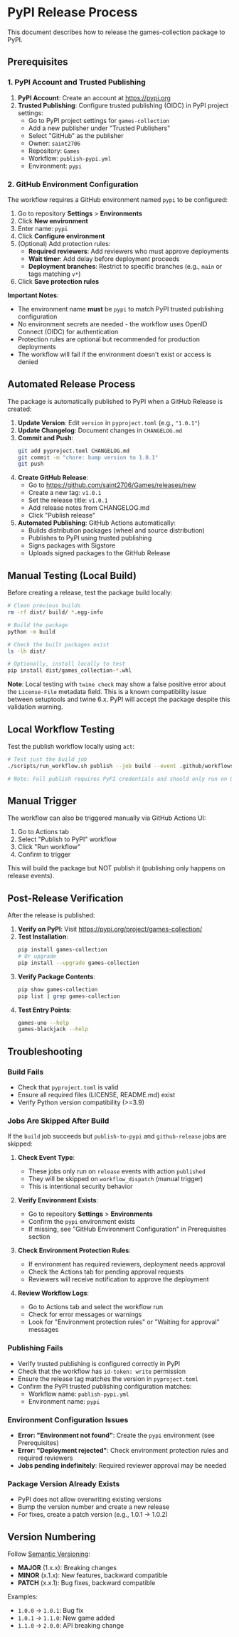 # PyPI Release Process

This document describes how to release the games-collection package to PyPI.

## Prerequisites

### 1. PyPI Account and Trusted Publishing

1. **PyPI Account**: Create an account at https://pypi.org
1. **Trusted Publishing**: Configure trusted publishing (OIDC) in PyPI project settings:
   - Go to PyPI project settings for `games-collection`
   - Add a new publisher under "Trusted Publishers"
   - Select "GitHub" as the publisher
   - Owner: `saint2706`
   - Repository: `Games`
   - Workflow: `publish-pypi.yml`
   - Environment: `pypi`

### 2. GitHub Environment Configuration

The workflow requires a GitHub environment named `pypi` to be configured:

1. Go to repository **Settings** > **Environments**
1. Click **New environment**
1. Enter name: `pypi`
1. Click **Configure environment**
1. (Optional) Add protection rules:
   - **Required reviewers**: Add reviewers who must approve deployments
   - **Wait timer**: Add delay before deployment proceeds
   - **Deployment branches**: Restrict to specific branches (e.g., `main` or tags matching `v*`)
1. Click **Save protection rules**

**Important Notes**:

- The environment name **must** be `pypi` to match PyPI trusted publishing configuration
- No environment secrets are needed - the workflow uses OpenID Connect (OIDC) for authentication
- Protection rules are optional but recommended for production deployments
- The workflow will fail if the environment doesn't exist or access is denied

## Automated Release Process

The package is automatically published to PyPI when a GitHub Release is created:

1. **Update Version**: Edit `version` in `pyproject.toml` (e.g., `"1.0.1"`)
1. **Update Changelog**: Document changes in `CHANGELOG.md`
1. **Commit and Push**:
   ```bash
   git add pyproject.toml CHANGELOG.md
   git commit -m "chore: bump version to 1.0.1"
   git push
   ```
1. **Create GitHub Release**:
   - Go to https://github.com/saint2706/Games/releases/new
   - Create a new tag: `v1.0.1`
   - Set the release title: `v1.0.1`
   - Add release notes from CHANGELOG.md
   - Click "Publish release"
1. **Automated Publishing**: GitHub Actions automatically:
   - Builds distribution packages (wheel and source distribution)
   - Publishes to PyPI using trusted publishing
   - Signs packages with Sigstore
   - Uploads signed packages to the GitHub Release

## Manual Testing (Local Build)

Before creating a release, test the package build locally:

```bash
# Clean previous builds
rm -rf dist/ build/ *.egg-info

# Build the package
python -m build

# Check the built packages exist
ls -lh dist/

# Optionally, install locally to test
pip install dist/games_collection-*.whl
```

**Note**: Local testing with `twine check` may show a false positive error about the `License-File` metadata field. This is a known compatibility issue between setuptools and twine 6.x. PyPI will accept the package despite this validation warning.

## Local Workflow Testing

Test the publish workflow locally using `act`:

```bash
# Test just the build job
./scripts/run_workflow.sh publish --job build --event .github/workflows/events/release.json --dry-run

# Note: Full publish requires PyPI credentials and should only run on GitHub Actions
```

## Manual Trigger

The workflow can also be triggered manually via GitHub Actions UI:

1. Go to Actions tab
1. Select "Publish to PyPI" workflow
1. Click "Run workflow"
1. Confirm to trigger

This will build the package but NOT publish it (publishing only happens on release events).

## Post-Release Verification

After the release is published:

1. **Verify on PyPI**: Visit https://pypi.org/project/games-collection/
1. **Test Installation**:
   ```bash
   pip install games-collection
   # Or upgrade
   pip install --upgrade games-collection
   ```
1. **Verify Package Contents**:
   ```bash
   pip show games-collection
   pip list | grep games-collection
   ```
1. **Test Entry Points**:
   ```bash
   games-uno --help
   games-blackjack --help
   ```

## Troubleshooting

### Build Fails

- Check that `pyproject.toml` is valid
- Ensure all required files (LICENSE, README.md) exist
- Verify Python version compatibility (>=3.9)

### Jobs Are Skipped After Build

If the `build` job succeeds but `publish-to-pypi` and `github-release` jobs are skipped:

1. **Check Event Type**:

   - These jobs only run on `release` events with action `published`
   - They will be skipped on `workflow_dispatch` (manual trigger)
   - This is intentional security behavior

1. **Verify Environment Exists**:

   - Go to repository **Settings** > **Environments**
   - Confirm the `pypi` environment exists
   - If missing, see "GitHub Environment Configuration" in Prerequisites section

1. **Check Environment Protection Rules**:

   - If environment has required reviewers, deployment needs approval
   - Check the Actions tab for pending approval requests
   - Reviewers will receive notification to approve the deployment

1. **Review Workflow Logs**:
   - Go to Actions tab and select the workflow run
   - Check for error messages or warnings
   - Look for "Environment protection rules" or "Waiting for approval" messages

### Publishing Fails

- Verify trusted publishing is configured correctly in PyPI
- Check that the workflow has `id-token: write` permission
- Ensure the release tag matches the version in `pyproject.toml`
- Confirm the PyPI trusted publishing configuration matches:
  - Workflow name: `publish-pypi.yml`
  - Environment name: `pypi`

### Environment Configuration Issues

- **Error: "Environment not found"**: Create the `pypi` environment (see Prerequisites)
- **Error: "Deployment rejected"**: Check environment protection rules and required reviewers
- **Jobs pending indefinitely**: Required reviewer approval may be needed

### Package Version Already Exists

- PyPI does not allow overwriting existing versions
- Bump the version number and create a new release
- For fixes, create a patch version (e.g., 1.0.1 → 1.0.2)

## Version Numbering

Follow [Semantic Versioning](https://semver.org/):

- **MAJOR** (1.x.x): Breaking changes
- **MINOR** (x.1.x): New features, backward compatible
- **PATCH** (x.x.1): Bug fixes, backward compatible

Examples:

- `1.0.0` → `1.0.1`: Bug fix
- `1.0.1` → `1.1.0`: New game added
- `1.1.0` → `2.0.0`: API breaking change
